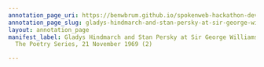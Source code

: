 ```yaml
---
annotation_page_uri: https://benwbrum.github.io/spokenweb-hackathon-development/annotations/gladys-hindmarch-and-stan-persky-at-sir-george-williams-university-the-poetry-series-21-november-1969-2--canvas-1-stan-persky.json
annotation_page_slug: gladys-hindmarch-and-stan-persky-at-sir-george-williams-university-the-poetry-series-21-november-1969-2--canvas-1-stan-persky
layout: annotation_page
manifest_label: Gladys Hindmarch and Stan Persky at Sir George Williams University,
  The Poetry Series, 21 November 1969 (2)

---
```

